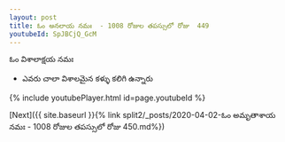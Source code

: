 ```yaml
---
layout: post
title: ఓం అనలాయ నమః  - 1008 రోజుల తపస్సులో రోజు  449
youtubeId: SpJBCjQ_GcM
---
```

 
 
 ఓం విశాలాక్షయ నమః  
 
 -  ఎవరు చాలా విశాలమైన కళ్ళు కలిగి ఉన్నారు 
 
  
 
  
 
 
 
 
 
 


{% include youtubePlayer.html id=page.youtubeId %}
 
[Next]({{ site.baseurl }}{% link  split2/_posts/2020-04-02-ఓం అమృతాశాయ నమః  - 1008 రోజుల తపస్సులో రోజు  450.md%})
 
